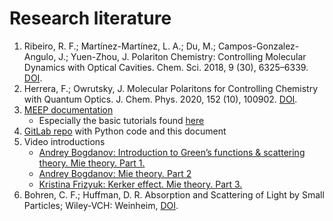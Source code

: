 # Research literature

1. Ribeiro, R. F.; Martínez-Martínez, L. A.; Du, M.; Campos-Gonzalez-Angulo, J.; Yuen-Zhou, J.
   Polariton Chemistry: Controlling Molecular Dynamics with Optical Cavities. Chem. Sci. 2018,
   9 (30), 6325–6339. [DOI](https://doi.org/10.1039/C8SC01043A).
2. Herrera, F.; Owrutsky, J. Molecular Polaritons for Controlling Chemistry with Quantum Optics.
   J. Chem. Phys. 2020, 152 (10), 100902. [DOI](https://doi.org/10.1063/1.5136320).
3. [MEEP documentation](https://meep.readthedocs.io/en/latest/)
   - Especially the basic tutorials found
     [here](https://meep.readthedocs.io/en/latest/Python_Tutorials/Basics/)
4. [GitLab repo](https://gitlab.com/theoretical-chemistry-jena/quantum-dynamics/plasmonic-meep)
   with Python code and this document
5. Video introductions
   - [Andrey Bogdanov: Introduction to Green’s functions & scattering theory. Mie theory. Part 1.](https://www.youtube.com/watch?v=bUfcVTIlJz0)
   - [Andrey Bogdanov: Mie theory. Part 2](https://youtu.be/CaFyJRN_iYI)
   - [Kristina Frizyuk: Kerker effect. Mie theory. Part 3.](https://youtu.be/JblWhmOexy4)
6. Bohren, C. F.; Huffman, D. R. Absorption and Scattering of Light by Small Particles; Wiley-VCH: Weinheim, [DOI](https://doi.org/10.1002/9783527618156).

